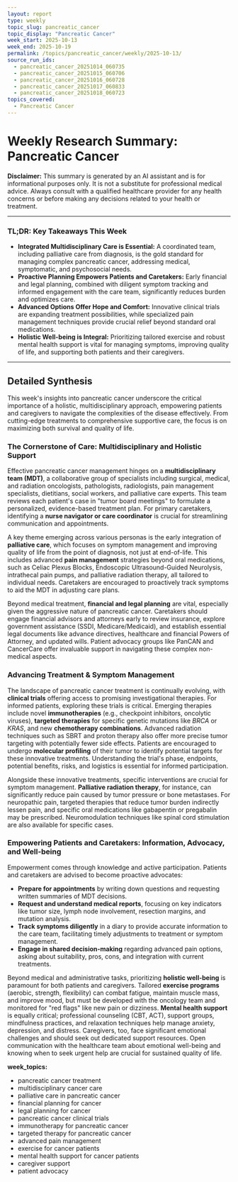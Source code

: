 ```yaml
---
layout: report
type: weekly
topic_slug: pancreatic_cancer
topic_display: "Pancreatic Cancer"
week_start: 2025-10-13
week_end: 2025-10-19
permalink: /topics/pancreatic_cancer/weekly/2025-10-13/
source_run_ids:
  - pancreatic_cancer_20251014_060735
  - pancreatic_cancer_20251015_060706
  - pancreatic_cancer_20251016_060728
  - pancreatic_cancer_20251017_060833
  - pancreatic_cancer_20251018_060723
topics_covered:
  - Pancreatic Cancer
---
```


# Weekly Research Summary: Pancreatic Cancer

**Disclaimer:** This summary is generated by an AI assistant and is for informational purposes only. It is not a substitute for professional medical advice. Always consult with a qualified healthcare provider for any health concerns or before making any decisions related to your health or treatment.

---

### **TL;DR: Key Takeaways This Week**

-   **Integrated Multidisciplinary Care is Essential:** A coordinated team, including palliative care from diagnosis, is the gold standard for managing complex pancreatic cancer, addressing medical, symptomatic, and psychosocial needs.
-   **Proactive Planning Empowers Patients and Caretakers:** Early financial and legal planning, combined with diligent symptom tracking and informed engagement with the care team, significantly reduces burden and optimizes care.
-   **Advanced Options Offer Hope and Comfort:** Innovative clinical trials are expanding treatment possibilities, while specialized pain management techniques provide crucial relief beyond standard oral medications.
-   **Holistic Well-being is Integral:** Prioritizing tailored exercise and robust mental health support is vital for managing symptoms, improving quality of life, and supporting both patients and their caregivers.

---

## Detailed Synthesis

This week's insights into pancreatic cancer underscore the critical importance of a holistic, multidisciplinary approach, empowering patients and caregivers to navigate the complexities of the disease effectively. From cutting-edge treatments to comprehensive supportive care, the focus is on maximizing both survival and quality of life.

### The Cornerstone of Care: Multidisciplinary and Holistic Support

Effective pancreatic cancer management hinges on a **multidisciplinary team (MDT)**, a collaborative group of specialists including surgical, medical, and radiation oncologists, pathologists, radiologists, pain management specialists, dietitians, social workers, and palliative care experts. This team reviews each patient's case in "tumor board meetings" to formulate a personalized, evidence-based treatment plan. For primary caretakers, identifying a **nurse navigator or care coordinator** is crucial for streamlining communication and appointments.

A key theme emerging across various personas is the early integration of **palliative care**, which focuses on symptom management and improving quality of life from the point of diagnosis, not just at end-of-life. This includes advanced **pain management** strategies beyond oral medications, such as Celiac Plexus Blocks, Endoscopic Ultrasound-Guided Neurolysis, intrathecal pain pumps, and palliative radiation therapy, all tailored to individual needs. Caretakers are encouraged to proactively track symptoms to aid the MDT in adjusting care plans.

Beyond medical treatment, **financial and legal planning** are vital, especially given the aggressive nature of pancreatic cancer. Caretakers should engage financial advisors and attorneys early to review insurance, explore government assistance (SSDI, Medicare/Medicaid), and establish essential legal documents like advance directives, healthcare and financial Powers of Attorney, and updated wills. Patient advocacy groups like PanCAN and CancerCare offer invaluable support in navigating these complex non-medical aspects.

### Advancing Treatment & Symptom Management

The landscape of pancreatic cancer treatment is continually evolving, with **clinical trials** offering access to promising investigational therapies. For informed patients, exploring these trials is critical. Emerging therapies include novel **immunotherapies** (e.g., checkpoint inhibitors, oncolytic viruses), **targeted therapies** for specific genetic mutations like *BRCA* or *KRAS*, and new **chemotherapy combinations**. Advanced radiation techniques such as SBRT and proton therapy also offer more precise tumor targeting with potentially fewer side effects. Patients are encouraged to undergo **molecular profiling** of their tumor to identify potential targets for these innovative treatments. Understanding the trial's phase, endpoints, potential benefits, risks, and logistics is essential for informed participation.

Alongside these innovative treatments, specific interventions are crucial for symptom management. **Palliative radiation therapy**, for instance, can significantly reduce pain caused by tumor pressure or bone metastases. For neuropathic pain, targeted therapies that reduce tumor burden indirectly lessen pain, and specific oral medications like gabapentin or pregabalin may be prescribed. Neuromodulation techniques like spinal cord stimulation are also available for specific cases.

### Empowering Patients and Caretakers: Information, Advocacy, and Well-being

Empowerment comes through knowledge and active participation. Patients and caretakers are advised to become proactive advocates:
*   **Prepare for appointments** by writing down questions and requesting written summaries of MDT decisions.
*   **Request and understand medical reports**, focusing on key indicators like tumor size, lymph node involvement, resection margins, and mutation analysis.
*   **Track symptoms diligently** in a diary to provide accurate information to the care team, facilitating timely adjustments to treatment or symptom management.
*   **Engage in shared decision-making** regarding advanced pain options, asking about suitability, pros, cons, and integration with current treatments.

Beyond medical and administrative tasks, prioritizing **holistic well-being** is paramount for both patients and caregivers. Tailored **exercise programs** (aerobic, strength, flexibility) can combat fatigue, maintain muscle mass, and improve mood, but must be developed with the oncology team and monitored for "red flags" like new pain or dizziness. **Mental health support** is equally critical; professional counseling (CBT, ACT), support groups, mindfulness practices, and relaxation techniques help manage anxiety, depression, and distress. Caregivers, too, face significant emotional challenges and should seek out dedicated support resources. Open communication with the healthcare team about emotional well-being and knowing when to seek urgent help are crucial for sustained quality of life.

**week_topics:**
- pancreatic cancer treatment
- multidisciplinary cancer care
- palliative care in pancreatic cancer
- financial planning for cancer
- legal planning for cancer
- pancreatic cancer clinical trials
- immunotherapy for pancreatic cancer
- targeted therapy for pancreatic cancer
- advanced pain management
- exercise for cancer patients
- mental health support for cancer patients
- caregiver support
- patient advocacy
